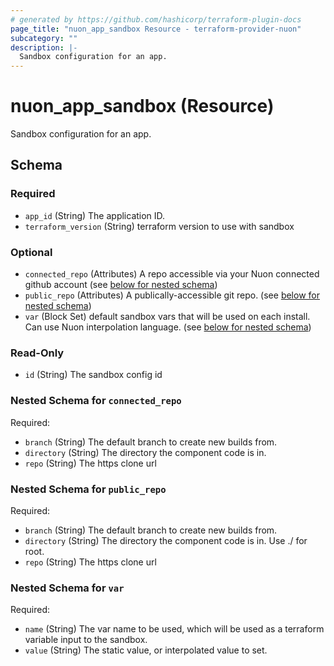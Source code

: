 ```yaml
---
# generated by https://github.com/hashicorp/terraform-plugin-docs
page_title: "nuon_app_sandbox Resource - terraform-provider-nuon"
subcategory: ""
description: |-
  Sandbox configuration for an app.
---
```


# nuon_app_sandbox (Resource)

Sandbox configuration for an app.



<!-- schema generated by tfplugindocs -->
## Schema

### Required

- `app_id` (String) The application ID.
- `terraform_version` (String) terraform version to use with sandbox

### Optional

- `connected_repo` (Attributes) A repo accessible via your Nuon connected github account (see [below for nested schema](#nestedatt--connected_repo))
- `public_repo` (Attributes) A publically-accessible git repo. (see [below for nested schema](#nestedatt--public_repo))
- `var` (Block Set) default sandbox vars that will be used on each install. Can use Nuon interpolation language. (see [below for nested schema](#nestedblock--var))

### Read-Only

- `id` (String) The sandbox config id

<a id="nestedatt--connected_repo"></a>
### Nested Schema for `connected_repo`

Required:

- `branch` (String) The default branch to create new builds from.
- `directory` (String) The directory the component code is in.
- `repo` (String) The https clone url


<a id="nestedatt--public_repo"></a>
### Nested Schema for `public_repo`

Required:

- `branch` (String) The default branch to create new builds from.
- `directory` (String) The directory the component code is in. Use ./ for root.
- `repo` (String) The https clone url


<a id="nestedblock--var"></a>
### Nested Schema for `var`

Required:

- `name` (String) The var name to be used, which will be used as a terraform variable input to the sandbox.
- `value` (String) The static value, or interpolated value to set.
